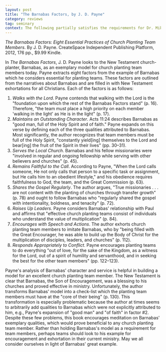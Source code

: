 ```yaml
---
layout: post
title: "The Barnabas Factors, by J. D. Payne"
category: reviews
tag: seminary
context: The following partially satisfies the requirements for Dr. Mike Dodson's SEND North America Conference class at Southeastern Baptist Theological Seminary.
---
```


*The Barnabas Factors: Eight Essential Practices of Church Planting Team Members*. By J. D. Payne.  CreateSpace Independent Publishing Platform, 2012, 176 pp., $9.99 Kindle.

In *The Barnabas Factors*, J. D. Payne looks to the New Testament church-planter, Barnabas, as an exemplary model for church planting team members today. Payne extracts eight factors from the example of Barnabas which he considers essential for planting teams. These factors are outlined from the narratives about Barnabas and are filled in with New Testament exhortations for all Christians. Each of the factors is as follows:

1. *Walks with the Lord*. Payne contends that walking with the Lord is the "foundation upon which the rest of the Barnabas Factors stand" (p. 16). Therefore,  "the team must place a high priority on each member 'walking in the light' as He is in the light" (p. 17).
2. *Maintains an Outstanding Character*. Acts 11:24 describes Barnabas as "good man, full of the Holy Spirit and of faith." Payne expands on this verse by defining each of the three qualities attributed to Barnabas. Most significantly, the author recognizes that team members must be full of the Holy Spirit, "constantly yield[ing] themselves to the Lord and bear[ing] the fruit of the Spirit in their lives" (pp. 30–31).
3. *Serves the Local Church*. Barnabas and his fellow missionaries were "involved in regular and ongoing fellowship while serving with other believers and churches" (p. 45).
4. *Remains Faithful to the Call*. According to Payne, "When the Lord calls someone, He not only calls that person to a specific task or assignment, but He calls him to an obedient lifestyle," and his obedience requires faithfulness to God, the team, and the Great Commission (p. 63).
5. *Shares the Gospel Regularly*. The author argues, "True missionaries . . . are not content with the planting of churches through transfer growth" (p. 78) and ought to follow Barnabas who "regularly shared the gospel with intentionality, boldness, and tenacity" (p. 72).
6. *Raises Up Leaders*. Payne considers Barnabas' relationship with Paul and affirms that "effective church planting teams consist of individuals who understand the value of multiplication" (p. 84).
7. *Encourages with Speech and Actions*. The author exhorts church planting team members to imitate Barnabas, who by "being filled with the Great Encourager, he was able to build up the Body of Christ for the multiplication of disciples, leaders, and churches" (p. 112).
8. *Responds Appropriately to Conflict*. Payne encourages planting teams to do everything "out of love, for the sake of the Kingdom, as a witness for the Lord, out of a spirit of humility and servanthood, and in seeking the best for the other team members" (pp. 122–123).

Payne's analysis of Barnabas' character and service is helpful in building a model for an excellent church planting team member. The New Testament is clear that Barnabas, the Son of Encouragement, was a blessing to his churches and proved effective in ministry. Unfortunately, the author transforms Barnabas' model into a check-list which the planting team members must have at the "core of their being" (p. 130). This transformation is especially problematic because the author at times seems to arbitrarily add qualities to Barnabas which were not explicitly attributed to him, e.g., Payne's expansion of "good man" and "of faith" in factor #2. Despite these few problems, this book encourages meditation on Barnabas' exemplary qualities, which would prove beneficial to any church planting team member. Rather than holding Barnabas's model as a requirement for team members, perhaps teams should look to his example for encouragement and exhortation in their current ministry. May we all consider ourselves in light of Barnabas' great example.

